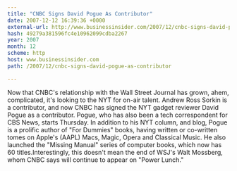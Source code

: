 ```yaml
---
title: "CNBC Signs David Pogue As Contributor"
date: 2007-12-12 16:39:36 +0000
external-url: http://www.businessinsider.com/2007/12/cnbc-signs-david-pogue-as-contributor
hash: 49279a381596fc4e10962099cdba2267
year: 2007
month: 12
scheme: http
host: www.businessinsider.com
path: /2007/12/cnbc-signs-david-pogue-as-contributor

---
```


Now that CNBC's relationship with the Wall Street Journal has grown, ahem, complicated, it's looking to the NYT for on-air talent. Andrew Ross Sorkin is a contributor, and now CNBC has signed the NYT gadget reviewer David Pogue as a contributor. Pogue, who has also been a tech correspondent for CBS News, starts Thursday. In addition to his NYT column, and blog, Pogue is a prolific author of "For Dummies" books, having written or co-written tomes on Apple's (AAPL) Macs, Magic, Opera and Classical Music. He also launched the "Missing Manual" series of computer books, which now has 60 titles.Interestingly, this doesn't mean the end of WSJ's Walt Mossberg, whom CNBC says will continue to appear on "Power Lunch."
